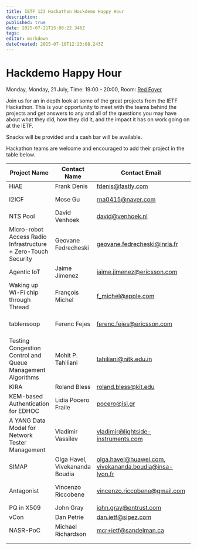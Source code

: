 ```yaml
---
title: IETF 123 Hackathon Hackdemo Happy Hour
description: 
published: true
date: 2025-07-21T15:08:22.346Z
tags: 
editor: markdown
dateCreated: 2025-07-18T12:23:08.243Z
---
```


# Hackdemo Happy Hour
Monday, Monday, 21 July, Time: 19:00 - 20:00, Room: [Red Foyer](https://datatracker.ietf.org/meeting/123/floor-plan?room=red-foyer)

Join us for an in depth look at some of the great projects from the IETF Hackathon. This is your opportunity to meet with the teams behind the projects and get answers to any and all of the questions you may have about what they did, how they did it, and the impact it has on work going on at the IETF. 

Snacks will be provided and a cash bar will be available.

Hackathon teams are welcome and encouraged to add their project in the table below.

| Project Name  |  Contact Name |  Contact Email |  Reference Link  |
 |---|---|---|---|
 | HiAE | Frank Denis | fdenis@fastly.com | https://datatracker.ietf.org/doc/draft-pham-cfrg-hiae/ |
|I2ICF|Mose Gu|rna0415@naver.com|https://datatracker.ietf.org/doc/draft-jeong-opsawg-i2icf-framework/
|NTS Pool   | David Venhoek  | david@venhoek.nl  | https://datatracker.ietf.org/doc/draft-venhoek-nts-pool/  |
| Micro-robot Access Radio Infrastructure + Zero-Touch Security | Geovane Fedrecheski | geovane.fedrecheski@inria.fr | https://youtu.be/BAHgDbgaDFs?si=GNrgCQr2gtXrxEko,  https://github.com/DotBots/mari/pull/125 |
| Agentic IoT | Jaime Jimenez | jaime.jimenez@ericsson.com | TBD |
| Waking up Wi-Fi chip through Thread | François Michel | f_michel@apple.com | https://datatracker.ietf.org/meeting/123/materials/slides-123-hackathon-sessd-thread-low-power-ipv6-mesh-00 |
| tablensoop  | Ferenc Fejes  | ferenc.fejes@ericsson.com  | https://datatracker.ietf.org/meeting/123/materials/slides-123-hackathon-sessd-tablesnoop-linux-table-lookup-tracer-00  |
| Testing Congestion Control and Queue Management Algorithms | Mohit P. Tahiliani | tahiliani@nitk.edu.in | https://wiki.ietf.org/en/meeting/123/hackathon#testing-congestion-control-and-queue-management-mechanisms |
| KIRA | Roland Bless  | roland.bless@kit.edu  | https://s.kit.edu/KIRA  |
| KEM-based Authentication for EDHOC | Lidia Pocero Fraile  | pocero@isi.gr  | https://datatracker.ietf.org/doc/draft-pocero-authkem-edhoc/  |
| A YANG Data Model for Network Tester Management | Vladimir Vassilev | vladimir@lightside-instruments.com  | https://datatracker.ietf.org/doc/draft-ietf-bmwg-network-tester-cfg  |
| SIMAP | Olga Havel, Vivekananda Boudia | olga.havel@huawei.com,  vivekananda.boudia@insa-lyon.fr | https://datatracker.ietf.org/doc/draft-ietf-nmop-simap-concept, https://datatracker.ietf.org/doc/draft-vivek-simap-external-relationship/  |
| Antagonist | Vincenzo Riccobene | vincenzo.riccobene@gmail.com | https://datatracker.ietf.org/meeting/123/materials/slides-123-nmop-antagonist-open-source-network-anomaly-lifecycle-and-semantics-00 |
| PQ in X509 | John Gray | john.gray@entrust.com | https://github.com/IETF-Hackathon/pqc-certificates |
| vCon | Dan Petrie | dan.ietf@sipez.com | https://github.com/py-vcon/py-vcon |
| NASR-PoC | Michael Richardson | mcr+ietf@sandelman.ca | https://datatracker.ietf.org/doc/draft-liu-nasr-architecture/ |
|   |   |   |   |
|   |   |   |   |